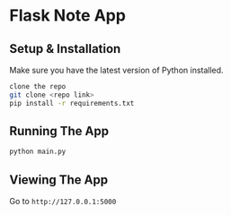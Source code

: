 # Flask Note App
## Setup & Installation

Make sure you have the latest version of Python installed.
```bash
clone the repo
git clone <repo link>
pip install -r requirements.txt
```

## Running The App

```bash
python main.py
```

## Viewing The App

Go to `http://127.0.0.1:5000`
